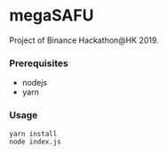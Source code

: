 # megaSAFU
Project of Binance Hackathon@HK 2019.


### Prerequisites 
- nodejs
- yarn

### Usage
```bash
yarn install
node index.js
```

